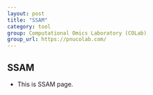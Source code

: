 ```yaml
---
layout: post
title: "SSAM"
category: tool
group: Computational Omics Laboratory (COLab)
group_url: https://pnucolab.com/
---
```


## SSAM

- This is SSAM page.
